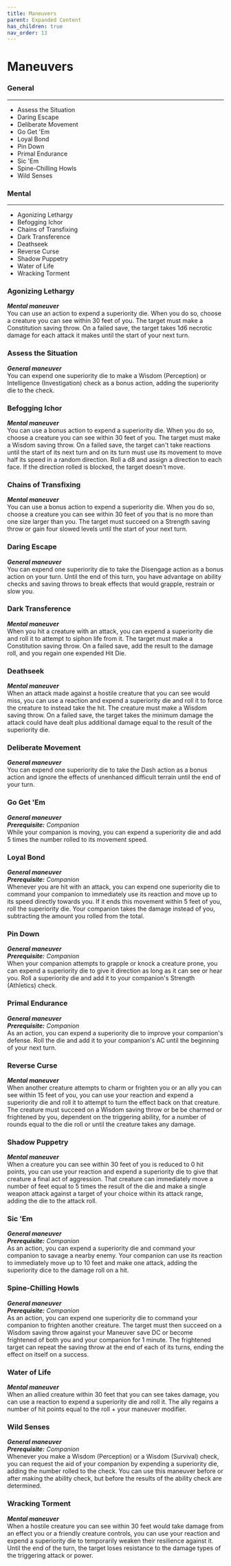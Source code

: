 ```yaml
---
title: Maneuvers
parent: Expanded Content
has_children: true
nav_order: 13
---
```



# Maneuvers


### General
___
-	Assess the Situation
-	Daring Escape
-	Deliberate Movement
- Go Get 'Em
- Loyal Bond
- Pin Down
- Primal Endurance
- Sic 'Em
- Spine-Chilling Howls
- Wild Senses


### Mental
___
- Agonizing Lethargy
- Befogging Ichor
- Chains of Transfixing
- Dark Transference
- Deathseek
- Reverse Curse
- Shadow Puppetry
- Water of Life
- Wracking Torment






### Agonizing Lethargy
_**Mental maneuver**_<br>
You can use an action to expend a superiority die. When you do so, choose a creature you can see within 30 feet of you. The target must make a Constitution saving throw. On a failed save, the target takes 1d6 necrotic damage for each attack it makes until the start of your next turn. 

### Assess the Situation
_**General maneuver**_<br>
You can expend one superiority die to make a Wisdom (Perception) or Intelligence (Investigation) check as a bonus action, adding the superiority die to the check.

### Befogging Ichor
_**Mental maneuver**_<br>
You can use a bonus action to expend a superiority die. When you do so, choose a creature you can see within 30 feet of you. The target must make a Wisdom saving throw. On a failed save, the target can't take reactions until the start of its next turn and on its turn must use its movement to move half its speed in a random direction. Roll a d8 and assign a direction to each face. If the direction rolled is blocked, the target doesn't move.

### Chains of Transfixing
_**Mental maneuver**_<br>
You can use a bonus action to expend a superiority die. When you do so, choose a creature you can see within 30 feet of you that is no more than one size larger than you. The target must succeed on a Strength saving throw or gain four slowed levels until the start of your next turn.

### Daring Escape
_**General maneuver**_<br>
You can expend one superiority die to take the Disengage action as a bonus action on your turn. Until the end of this turn, you have advantage on ability checks and saving throws to break effects that would grapple, restrain or slow you.

### Dark Transference
_**Mental maneuver**_<br>
When you hit a creature with an attack, you can expend a superiority die and roll it to attempt to siphon life from it. The target must make a Constitution saving throw. On a failed save, add the result to the damage roll, and you regain one expended Hit Die.

### Deathseek
_**Mental maneuver**_<br>
When an attack made against a hostile creature that you can see would miss, you can use a reaction and expend a superiority die and roll it to force the creature to instead take the hit. The creature must make a Wisdom saving throw. On a failed save, the target takes the minimum damage the attack could have dealt plus additional damage equal to the result of the superiority die.

### Deliberate Movement
_**General maneuver**_<br>
You can expend one superiority die to take the Dash action as a bonus action and ignore the effects of unenhanced difficult terrain until the end of your turn.

### Go Get 'Em
_**General maneuver**_<br>
_**Prerequisite:** Companion_<br>
While your companion is moving, you can expend a superiority die and add 5 times the number rolled to its movement speed.

### Loyal Bond
_**General maneuver**_<br>
_**Prerequisite:** Companion_<br>
Whenever you are hit with an attack, you can expend one superiority die to command your companion to immediately use its reaction and move up to its speed directly towards you. If it ends this movement within 5 feet of you, roll the superiority die. Your companion takes the damage instead of you, subtracting the amount you rolled from the total.

### Pin Down
_**General maneuver**_<br>
_**Prerequisite:** Companion_<br>
When your companion attempts to grapple or knock a creature prone, you can expend a superiority die to give it direction as long as it can see or hear you. Roll a superiority die and add it to your companion's Strength (Athletics) check.

### Primal Endurance
_**General maneuver**_<br>
_**Prerequisite:** Companion_<br>
As an action, you can expend a superiority die to improve your companion's defense. Roll the die and add it to your companion's AC until the beginning of your next turn.

### Reverse Curse
_**Mental maneuver**_<br>
When another creature attempts to charm or frighten you or an ally you can see within 15 feet of you, you can use your reaction and expend a superiority die and roll it to attempt to turn the effect back on that creature. The creature must succeed on a Wisdom saving throw or be be charmed or frightened by you, dependent on the triggering ability, for a number of rounds equal to the die roll or until the creature takes any damage.

### Shadow Puppetry
_**Mental maneuver**_<br>
When a creature you can see within 30 feet of you is reduced to 0 hit points, you can use your reaction and expend a superiority die to give that creature a final act of aggression. That creature can immediately move a number of feet equal to 5 times the result of the die and make a single weapon attack against a target of your choice within its attack range, adding the die to the attack roll.

### Sic 'Em
_**General maneuver**_<br>
_**Prerequisite:** Companion_<br>
As an action, you can expend a superiority die and command your companion to savage a nearby enemy. Your companion can use its reaction to immediately move up to 10 feet and make one attack, adding the superiority dice to the damage roll on a hit.

### Spine-Chilling Howls
_**General maneuver**_<br>
_**Prerequisite:** Companion_<br>
As an action, you can expend one superiority die to command your companion to frighten another creature. The target must then succeed on a Wisdom saving throw against your Maneuver save DC or become frightened of both you and your companion for 1 minute. The frightened target can repeat the saving throw at the end of each of its turns, ending the effect on itself on a success.

### Water of Life
_**Mental maneuver**_<br>
When an allied creature within 30 feet that you can see takes damage, you can use a reaction to expend a superiority die and roll it. The ally regains a number of hit points equal to the roll + your maneuver modifier.

### Wild Senses
_**General maneuver**_<br>
_**Prerequisite:** Companion_<br>
Whenever you make a Wisdom (Perception) or a Wisdom (Survival) check, you can request the aid of your companion by expending a superiority die, adding the number rolled to the check. You can use this maneuver before or after making the ability check, but before the results of the ability check are determined.



### Wracking Torment
_**Mental maneuver**_<br>
When a hostile creature you can see within 30 feet would take damage from an effect you or a friendly creature controls, you can use your reaction and expend a superiority die to temporarily weaken their resilience against it. Until the end of the turn, the target loses resistance to the damage types of the triggering attack or power.
